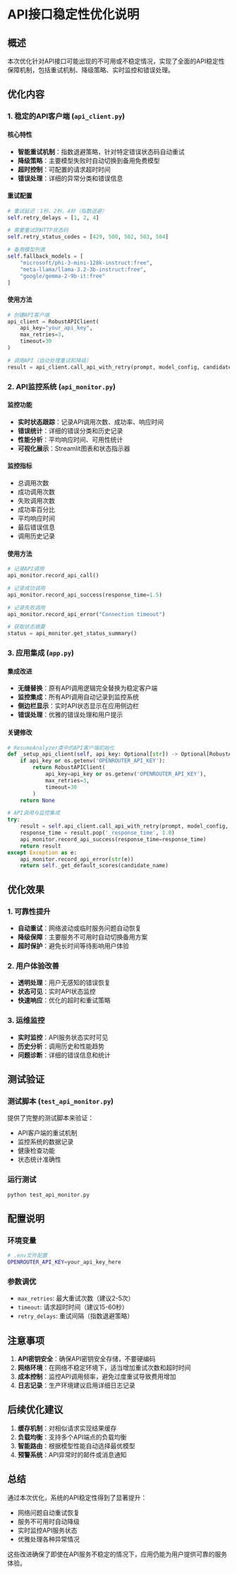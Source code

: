 # API接口稳定性优化说明

## 概述

本次优化针对API接口可能出现的不可用或不稳定情况，实现了全面的API稳定性保障机制，包括重试机制、降级策略、实时监控和错误处理。

## 优化内容

### 1. 稳定的API客户端 (`api_client.py`)

#### 核心特性
- **智能重试机制**：指数退避策略，针对特定错误状态码自动重试
- **降级策略**：主要模型失败时自动切换到备用免费模型
- **超时控制**：可配置的请求超时时间
- **错误处理**：详细的异常分类和错误信息

#### 重试配置
```python
# 重试延迟：1秒、2秒、4秒（指数退避）
self.retry_delays = [1, 2, 4]

# 需要重试的HTTP状态码
self.retry_status_codes = [429, 500, 502, 503, 504]

# 备用模型列表
self.fallback_models = [
    "microsoft/phi-3-mini-128k-instruct:free",
    "meta-llama/llama-3.2-3b-instruct:free",
    "google/gemma-2-9b-it:free"
]
```

#### 使用方法
```python
# 创建API客户端
api_client = RobustAPIClient(
    api_key="your_api_key",
    max_retries=3,
    timeout=30
)

# 调用API（自动处理重试和降级）
result = api_client.call_api_with_retry(prompt, model_config, candidate_name)
```

### 2. API监控系统 (`api_monitor.py`)

#### 监控功能
- **实时状态跟踪**：记录API调用次数、成功率、响应时间
- **错误统计**：详细的错误分类和历史记录
- **性能分析**：平均响应时间、可用性统计
- **可视化展示**：Streamlit图表和状态指示器

#### 监控指标
- 总调用次数
- 成功调用次数
- 失败调用次数
- 成功率百分比
- 平均响应时间
- 最后错误信息
- 调用历史记录

#### 使用方法
```python
# 记录API调用
api_monitor.record_api_call()

# 记录成功调用
api_monitor.record_api_success(response_time=1.5)

# 记录失败调用
api_monitor.record_api_error("Connection timeout")

# 获取状态摘要
status = api_monitor.get_status_summary()
```

### 3. 应用集成 (`app.py`)

#### 集成改进
- **无缝替换**：原有API调用逻辑完全替换为稳定客户端
- **监控集成**：所有API调用自动记录到监控系统
- **侧边栏显示**：实时API状态显示在应用侧边栏
- **错误处理**：优雅的错误处理和用户提示

#### 关键修改
```python
# ResumeAnalyzer类中的API客户端初始化
def _setup_api_client(self, api_key: Optional[str]) -> Optional[RobustAPIClient]:
    if api_key or os.getenv('OPENROUTER_API_KEY'):
        return RobustAPIClient(
            api_key=api_key or os.getenv('OPENROUTER_API_KEY'),
            max_retries=3,
            timeout=30
        )
    return None

# API调用与监控集成
try:
    result = self.api_client.call_api_with_retry(prompt, model_config, candidate_name)
    response_time = result.pop('_response_time', 1.0)
    api_monitor.record_api_success(response_time=response_time)
    return result
except Exception as e:
    api_monitor.record_api_error(str(e))
    return self._get_default_scores(candidate_name)
```

## 优化效果

### 1. 可靠性提升
- **自动重试**：网络波动或临时服务问题自动恢复
- **降级保障**：主要服务不可用时自动切换备用方案
- **超时保护**：避免长时间等待影响用户体验

### 2. 用户体验改善
- **透明处理**：用户无感知的错误恢复
- **状态可见**：实时API状态监控
- **快速响应**：优化的超时和重试策略

### 3. 运维监控
- **实时监控**：API服务状态实时可见
- **历史分析**：调用历史和性能趋势
- **问题诊断**：详细的错误信息和统计

## 测试验证

### 测试脚本 (`test_api_monitor.py`)
提供了完整的测试脚本来验证：
- API客户端的重试机制
- 监控系统的数据记录
- 健康检查功能
- 状态统计准确性

### 运行测试
```bash
python test_api_monitor.py
```

## 配置说明

### 环境变量
```bash
# .env文件配置
OPENROUTER_API_KEY=your_api_key_here
```

### 参数调优
- `max_retries`: 最大重试次数（建议2-5次）
- `timeout`: 请求超时时间（建议15-60秒）
- `retry_delays`: 重试间隔（指数退避策略）

## 注意事项

1. **API密钥安全**：确保API密钥安全存储，不要硬编码
2. **网络环境**：在网络不稳定环境下，适当增加重试次数和超时时间
3. **成本控制**：监控API调用频率，避免过度重试导致费用增加
4. **日志记录**：生产环境建议启用详细日志记录

## 后续优化建议

1. **缓存机制**：对相似请求实现结果缓存
2. **负载均衡**：支持多个API端点的负载均衡
3. **智能路由**：根据模型性能自动选择最优模型
4. **预警系统**：API异常时的邮件或消息通知

## 总结

通过本次优化，系统的API稳定性得到了显著提升：
- 网络问题自动重试恢复
- 服务不可用时自动降级
- 实时监控API服务状态
- 优雅处理各种异常情况

这些改进确保了即使在API服务不稳定的情况下，应用仍能为用户提供可靠的服务体验。